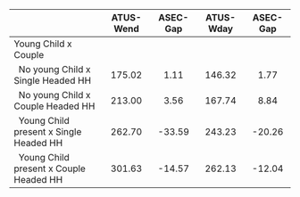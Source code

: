 
|                      |    ATUS-Wend |     ASEC-Gap |    ATUS-Wday |     ASEC-Gap |
| -------------------- | :----------: | :----------: | :----------: | :----------: |
| Young Child x Couple |              |              |              |              |
| &nbsp;&nbsp;No young Child x Single Headed HH |       175.02 |         1.11 |       146.32 |         1.77 |
| &nbsp;&nbsp;No young Child x Couple Headed HH |       213.00 |         3.56 |       167.74 |         8.84 |
| &nbsp;&nbsp;Young Child present x Single Headed HH |       262.70 |       -33.59 |       243.23 |       -20.26 |
| &nbsp;&nbsp;Young Child present x Couple Headed HH |       301.63 |       -14.57 |       262.13 |       -12.04 |

